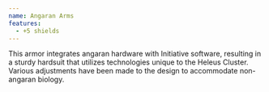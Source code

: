 ```yaml
---
name: Angaran Arms
features:
  - +5 shields
---
```

This armor integrates angaran hardware with Initiative software, resulting in a sturdy hardsuit that utilizes technologies unique to the Heleus Cluster. Various adjustments have been made to the design to accommodate non-angaran biology.